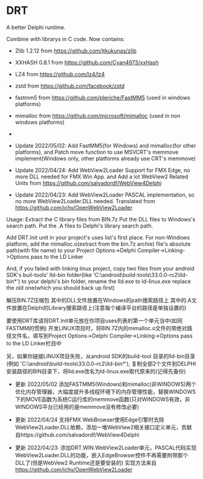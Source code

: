 # DRT
A better Delphi runtime.

Combine with librarys in C code.
Now contains:
- Zlib 1.2.12 from https://github.com/jtkukunas/zlib
- XXHASH 0.8.1 from https://github.com/Cyan4973/xxHash
- LZ4 from https://github.com/lz4/lz4
- zstd from https://github.com/facebook/zstd
- fastmm5 from https://github.com/pleriche/FastMM5 (used in windows platforms)
- mimalloc from https://github.com/microsoft/mimalloc (used in non windows platforms)
-
- Update 2022/05/02: Add FastMM5(for Windows) and mimalloc(for other platforms), and Patch move function to use MSVCRT's memmove implement(Windows only, other platforms already use CRT's memmove)

- Update 2022/04/24: Add WebView2Loader Support for FMX Edge, no more DLL needed for FMX Win App. and Add a lot WebView2 Related Units from https://github.com/salvadordf/WebView4Delphi

- Update 2022/04/23:
Add WebView2Loader PASCAL implementation, so no more WebView2Loader.DLL needed.
Translated from https://github.com/jchv/OpenWebView2Loader


Usage: 
Extract the C library files from BIN.7z
Put the DLL files to Windows's search path.
Put the .A files to Delphi's library search path.

Add DRT.Init unit in your project's uses list's first place.
For non-Windows platform, add the mimalloc.o(extract from the bin.7z archie) file's absolute path(with file name) to your Project Options->Delphi Compiler->Linking->Options pass to the LD Linker

And, if you failed with linking linux project, copy two files from your android SDK's buil-tools' lld-bin folder(like 'C:\android\build-tools\33.0.0-rc2\lld-bin\*') to your delphi's bin folder, rename the lld.exe to ld-linux.exe replace the old one(which you should back up first)

解压BIN.7Z压缩包
其中的DLL文件放置在Windows的path搜索路径上
其中的.A文件放置在Delphi的Library搜索路径上(注意每个编译平台的路径是单独设置的)

要使用DRT库请将DRT.Init单元放在你项目uses列表的第一个单元当中(如同FASTMM的惯例)
开发LINUX项目时，将BIN.7Z内的mimalloc.o文件的带绝对路径文件名，填写到Project Options->Delphi Compiler->Linking->Options pass to the LD Linker栏目中

另，如果你链接LINUX项目失败，从android SDK的build-tool 目录的lld-bin目录(例如 'C:\android\build-tools\33.0.0-rc2\lld-bin\*'), 复制全部2个文件到DELPHI安装路径的BIN目录下，将lld.exe改名为ld-linux.exe取代原来的(记得先备份) 

- 更新 2022/05/02 添加FASTMM5(Windows)和mimalloc(非WINDOWS)两个优化内存管理器，大幅度提升多线程环境下的内存管理性能，替换WINDOWS下的MOVE函数为系统C运行库的memmove函数(只对WINDOWS有效，非WINDOWS平台已经用的是memmove没有修改必要)

- 更新 2022/04/24 支持FMX WebBrowser使用Edge引擎时去除WebView2Loader.DLL依赖，添加一堆WebView2相关接口定义单元，贡献自https://github.com/salvadordf/WebView4Delphi

- 更新 2022/04/23:
添加DRT.WIN.WebView2Loader单元，PASCAL代码实现WebView2Loader.DLL的功能，嵌入EdgeBrowser控件不再需要附带那个DLL了(但是WebVew2 Runtime还是要安装的)
实现方法来自 https://github.com/jchv/OpenWebView2Loader
